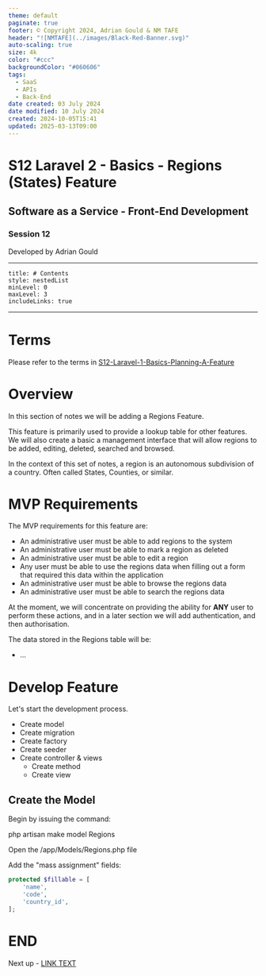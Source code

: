 ```yaml
---
theme: default
paginate: true
footer: © Copyright 2024, Adrian Gould & NM TAFE
header: "![NMTAFE](../images/Black-Red-Banner.svg)"
auto-scaling: true
size: 4k
color: "#ccc"
backgroundColor: "#060606"
tags:
  - SaaS
  - APIs
  - Back-End
date created: 03 July 2024
date modified: 10 July 2024
created: 2024-10-05T15:41
updated: 2025-03-13T09:00
---
```


# S12 Laravel 2 - Basics - Regions (States) Feature

## Software as a Service - Front-End Development

### Session 12

Developed by Adrian Gould

---

```table-of-contents
title: # Contents
style: nestedList
minLevel: 0
maxLevel: 3
includeLinks: true
```

---

# Terms

Please refer to the terms in [S12-Laravel-1-Basics-Planning-A-Feature](session-12/S12-Laravel-1-Basics-Planning-A-Feature.md)

# Overview

In this section of notes we will be adding a Regions Feature.

This feature is primarily used to provide a lookup table for other features. We will also create a basic a management interface that will allow regions to be added, editing, deleted, searched and browsed.

In the context of this set of notes, a region is an autonomous subdivision of a country. Often called States, Counties, or similar.

# MVP Requirements

The MVP requirements for this feature are:

- An administrative user must be able to add regions to the system
- An administrative user must be able to mark a region as deleted
- An administrative user must be able to edit a region
- Any user must be able to use the regions data when filling out a form that required this data within the application
- An administrative user must be able to browse the regions data
- An administrative user must be able to search the regions data

At the moment, we will concentrate on providing the ability for **ANY** user to perform these actions, and in a later section we will add authentication, and then authorisation.

The data stored in the Regions table will be:

- ...

# Develop Feature

Let's start the development process.

- Create model
- Create migration
- Create factory
- Create seeder
- Create controller & views
	- Create method
	- Create view

## Create the Model

Begin by issuing the command:

php artisan make model Regions

Open the /app/Models/Regions.php file

Add the "mass assignment" fields:

```php
protected $fillable = [  
    'name',  
    'code',  
    'country_id',  
];
```

# END

Next up - [LINK TEXT](#)
